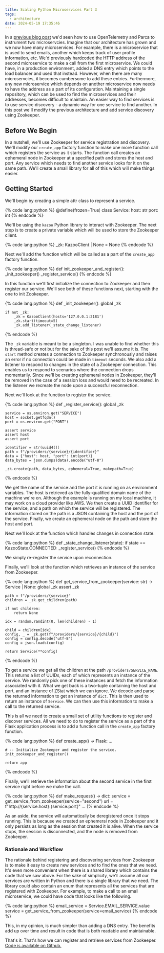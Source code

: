 ```yaml
---
title: Scaling Python Microservices Part 3
tags:
  - architecture
date: 2024-05-19 17:35:46
---
```



In a [previous blog post](/2024/03/21/Setting-up-a-Python-microservice/) we'd seen how to use OpenTelemetry and Parca to instrument two microservcies. Imagine that our architecture has grown and we now have many microservices. For example, there is a microservice that is used to send emails, another which keeps track of user profile information, etc. We'd previously hardcoded the HTTP address of the second microservice to make a call from the first microservice. We could have, in a production environment, added a DNS entry which points to the load balancer and used that instead. However, when there are many microservcies, it becomes cumbersome to add these entries. Furthermore, any new microservice which depends on another microservice now needs to have the address as a part of its configuration. Maintaining a single repository, which can be used to find the microservices and their addresses, becomes difficult to maintain. An easier way to find services is to use service discovery - a dynamic way for one service to find another. In this post we'll modify the previous architecture and add service discovery using Zookeeper.  

## Before We Begin  

In a nutshell, we'll use Zookeeper for service registration and discovery. We'll modify our `create_app` factory function to make one more function call which registers the service as it starts. The function call creates an ephemeral node in Zookeeper at a specified path and stores the host and port. Any service which needs to find another service looks for it on the same path. We'll create a small library for all of this which will make things easier.


## Getting Started  

We'll begin by creating a simple attr class to represent a service.  

{% code lang:python %}
@define(frozen=True)
class Service:
    host: str
    port: int
{% endcode %}  

We'll be using the `kazoo` Python library to interact with Zookeeper. The next step is to create a private variable which will be used to store the Zookeeper client.  

{% code lang:python %}
_zk: KazooClient | None = None
{% endcode %}  

Next we'll add the function which will be called as a part of the `create_app` factory function.  

{% code lang:python %}
def init_zookeeper_and_register():
    _init_zookeeper()
    _register_service()
{% endcode %}  

In this function we'll first initialize the connection to Zookeeper and then register our service. We'll see both of these functions next, starting with the one to init Zookeeper.  

{% code lang:python %}
def _init_zookeeper():
    global _zk

    if not _zk:
        _zk = KazooClient(hosts='127.0.0.1:2181')
        _zk.start(timeout=5)
        _zk.add_listener(_state_change_listener)
{% endcode %}  


The `_zk` variable is meant to be a singleton. I was unable to find whether this is thread-safe or not but for the sake of this post we'll assume it is. The `start` method creates a connection to Zookeeper synchronously and raises an error if no connection could be made in `timeout` seconds. We also add a listener to respond to changes in the state of a Zookeeper connection. This enables us to respond to scenarios where the connection drops momentarily. Since we'll be creating ephemeral nodes in Zookeeper, they'll be removed in the case of a session loss and would need to be recreated. In the listener we recreate the node upon a successful reconnection.  

Next we'll look at the function to register the service.  

{% code lang:python %}
def _register_service():
    global _zk

    service = os.environ.get("SERVICE")
    host = socket.getfqdn()
    port = os.environ.get("PORT")

    assert service
    assert host
    assert port

    identifier = str(uuid4())
    path = f"/providers/{service}/{identifier}"
    data = {"host": host, "port": int(port)}
    data_bytes = json.dumps(data).encode("utf-8")

    _zk.create(path, data_bytes, ephemeral=True, makepath=True)
{% endcode %}  

We get the name of the service and the port it is running on as environment variables. The host is retrieved as the fully-qualified domain name of the machine we're on. Although the example is running on my local machine, it may work on a cloud provider like AWS. We then create a UUID identifier for the service, and a path on which the service will be registered. The information stored on the path is a JSON containing the host and the port of the service. Finally, we create an ephemeral node on the path and store the host and port.  

Next we'll look at the function which handles changes in connection state.  

{% code lang:python %}
def _state_change_listener(state):
    if state == KazooState.CONNECTED:
        _register_service()
{% endcode %}  

We simply re-register the service upon reconnection.  

Finally, we'll look at the function which retrieves an instance of the service from Zookeeper.  

{% code lang:python %}
def get_service_from_zookeeper(service: str) -> Service | None:
    global _zk
    assert _zk

    path = f"/providers/{service}"
    children = _zk.get_children(path)

    if not children:
        return None

    idx = random.randint(0, len(children) - 1)

    child = children[idx]
    config, _ = _zk.get(f"/providers/{service}/{child}")
    config = config.decode("utf-8")
    config = json.loads(config)

    return Service(**config)
{% endcode %}  

To get a service we get all the children at the path `/providers/SERVICE_NAME`. This returns a list of UUIDs, each of which represents an instance of the service. We randomly pick one of these instances and fetch the information associated with it. What we get back is a two-tuple containing the host and port, and an instance of ZStat which we can ignore. We decode and parse the returned information to get an instance of `dict`. This is then used to return an instance of `Service`. We can then use this information to make a call to the returned service.  

This is all we need to create a small set of utility functions to register and discover services. All we need to do to register the service as a part of the Flask application process is to add a function call in the `create_app` factory function.  

{% code lang:python %}
def create_app() -> Flask:
    ...

    # -- Initialize Zookeeper and register the service.
    init_zookeeper_and_register()

    return app

{% endcode %}  

Finally, we'll retrieve the information about the second service in the first service right before we make the call.  

{% code lang:python %}
def make_request() -> dict:
    service = get_service_from_zookeeper(service="second")
    url = f"http://{service.host}:{service.port}"
    ...
{% endcode %}  

As an aside, the service will automatically be deregistered once it stops running. This is because we created an ephemeral node in Zookeeper and it only persists as long as the session that created it is alive. When the service stops, the session is disconnected, and the node is removed from Zookeeper.

### Rationale and Workflow  

The rationale behind registering and discovering services from Zookeeper is to make it easy to create new services and to find the ones that we need. It's even more convenient when there is a shared library which contains the code that we saw above. For the sake of simplicity, we'll assume all our services are written in Python and there is a single library that we need. The library could also contain an enum that represents all the services that are registered with Zookeeper. For example, to make a call to an email microservice, we could have code that looks like the following.  

{% code lang:python %}
email_service = Service.EMAIL_SERVICE.value
service = get_service_from_zookeeper(service=email_service)
{% endcode %}  

This, in my opinion, is much simpler than adding a DNS entry. The benefits add up over time and result in code that is both readable and maintainable.  

That's it. That's how we can register and retrieve services from Zookeeper. [Code is available on Github.](https://github.com/thescalaguy/microservice)